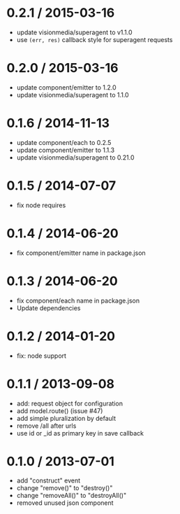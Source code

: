 
0.2.1 / 2015-03-16
==================

 * update visionmedia/superagent to v1.1.0
 * use `(err, res)` callback style for superagent requests

0.2.0 / 2015-03-16
==================

 * update component/emitter to 1.2.0
 * update visionmedia/superagent to 1.1.0

0.1.6 / 2014-11-13
==================

 * update component/each to 0.2.5
 * update component/emitter to 1.1.3
 * update visionmedia/superagent to 0.21.0

0.1.5 / 2014-07-07
==================

 * fix node requires

0.1.4 / 2014-06-20
==================

 * fix component/emitter name in package.json

0.1.3 / 2014-06-20
==================

 * fix component/each name in package.json
 * Update dependencies

0.1.2 / 2014-01-20
==================

 * fix: node support

0.1.1 / 2013-09-08
==================

 * add: request object for configuration
 * add model.route()  (issue #47)
 * add simple pluralization by default
 * remove /all after urls
 * use id or _id as primary key in save callback

0.1.0 / 2013-07-01
==================

 * add "construct" event
 * change "remove()" to "destroy()"
 * change "removeAll()" to "destroyAll()"
 * removed unused json component
